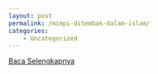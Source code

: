 ```yaml
---
layout: post
permalink: /mimpi-ditembak-dalam-islam/
categories:
    - Uncategorized
---
```


[Baca Selengkapnya](/10)